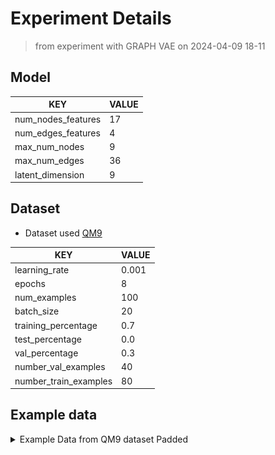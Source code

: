 # Experiment Details
> from experiment with GRAPH VAE
> on 2024-04-09 18-11
## Model
                              
| KEY                | VALUE |
|--------------------|-------|
| num_nodes_features | 17    |
| num_edges_features | 4     |
| max_num_nodes      | 9     |
| max_num_edges      | 36    |
| latent_dimension   | 9     |
                              
## Dataset
- Dataset used [QM9](https://pytorch-geometric.readthedocs.io/en/latest/generated/torch_geometric.datasets.QM9.html)
                                 
| KEY                   | VALUE |
|-----------------------|-------|
| learning_rate         | 0.001 |
| epochs                | 8     |
| num_examples          | 100   |
| batch_size            | 20    |
| training_percentage   | 0.7   |
| test_percentage       | 0.0   |
| val_percentage        | 0.3   |
| number_val_examples   | 40    |
| number_train_examples | 80    |
                                 
## Example data
<details><summary>Example Data from QM9 dataset Padded</summary>

#### adj :
> __SHAPE__ : (9, 9)
                                                       
| 1   | 2   | 3   | 4   | 5   | 6   | 7   | 8   | 9   |
|-----|-----|-----|-----|-----|-----|-----|-----|-----|
| 0.0 | 1.0 | 0.0 | 0.0 | 0.0 | 0.0 | 0.0 | 0.0 | 0.0 |
| 1.0 | 0.0 | 1.0 | 0.0 | 0.0 | 0.0 | 0.0 | 0.0 | 0.0 |
| 0.0 | 1.0 | 0.0 | 1.0 | 1.0 | 1.0 | 0.0 | 0.0 | 0.0 |
| 0.0 | 0.0 | 1.0 | 0.0 | 0.0 | 0.0 | 1.0 | 0.0 | 0.0 |
| 0.0 | 0.0 | 1.0 | 0.0 | 0.0 | 1.0 | 0.0 | 1.0 | 0.0 |
| 0.0 | 0.0 | 1.0 | 0.0 | 1.0 | 0.0 | 0.0 | 0.0 | 1.0 |
| 0.0 | 0.0 | 0.0 | 1.0 | 0.0 | 0.0 | 0.0 | 0.0 | 0.0 |
| 0.0 | 0.0 | 0.0 | 0.0 | 1.0 | 0.0 | 0.0 | 0.0 | 0.0 |
| 0.0 | 0.0 | 0.0 | 0.0 | 0.0 | 1.0 | 0.0 | 0.0 | 0.0 |
                                                       
#### features_nodes :
> __SHAPE__ : torch.Size([9, 17])
                                                                                                       
| 1   | 2   | 3   | 4   | 5   | 6   | 7   | 8   | 9   | 10  | 11  | 12  | 13  | 14  | 15  | 16  | 17  |
|-----|-----|-----|-----|-----|-----|-----|-----|-----|-----|-----|-----|-----|-----|-----|-----|-----|
| 0.0 | 1.0 | 0.0 | 0.0 | 0.0 | 1.0 | 0.0 | 0.0 | 0.0 | 0.0 | 0.0 | 0.0 | 0.0 | 0.0 | 0.0 | 0.0 | 1.0 |
| 0.0 | 1.0 | 0.0 | 0.0 | 0.0 | 1.0 | 0.0 | 0.0 | 0.0 | 0.0 | 0.0 | 0.0 | 0.0 | 0.0 | 0.0 | 1.0 | 0.0 |
| 0.0 | 1.0 | 0.0 | 0.0 | 0.0 | 1.0 | 0.0 | 0.0 | 0.0 | 0.0 | 0.0 | 0.0 | 0.0 | 1.0 | 0.0 | 0.0 | 0.0 |
| 0.0 | 0.0 | 0.0 | 1.0 | 0.0 | 0.0 | 0.0 | 1.0 | 0.0 | 0.0 | 0.0 | 0.0 | 0.0 | 1.0 | 0.0 | 0.0 | 0.0 |
| 0.0 | 1.0 | 0.0 | 0.0 | 0.0 | 1.0 | 0.0 | 0.0 | 0.0 | 0.0 | 0.0 | 0.0 | 0.0 | 0.0 | 0.0 | 0.0 | 1.0 |
| 0.0 | 1.0 | 0.0 | 0.0 | 0.0 | 1.0 | 0.0 | 0.0 | 0.0 | 0.0 | 0.0 | 0.0 | 0.0 | 0.0 | 1.0 | 0.0 | 0.0 |
| 0.0 | 1.0 | 0.0 | 0.0 | 0.0 | 1.0 | 0.0 | 0.0 | 0.0 | 0.0 | 0.0 | 0.0 | 0.0 | 0.0 | 0.0 | 0.0 | 1.0 |
| 0.0 | 1.0 | 0.0 | 0.0 | 0.0 | 1.0 | 0.0 | 0.0 | 0.0 | 0.0 | 0.0 | 0.0 | 0.0 | 0.0 | 1.0 | 0.0 | 0.0 |
| 0.0 | 1.0 | 0.0 | 0.0 | 0.0 | 1.0 | 0.0 | 0.0 | 0.0 | 0.0 | 0.0 | 0.0 | 0.0 | 0.0 | 0.0 | 0.0 | 1.0 |
                                                                                                       
#### features_edges :
> __SHAPE__ : torch.Size([36, 4])
                         
| 1   | 2   | 3   | 4   |
|-----|-----|-----|-----|
| 1.0 | 0.0 | 0.0 | 0.0 |
| 1.0 | 0.0 | 0.0 | 0.0 |
| 1.0 | 0.0 | 0.0 | 0.0 |
| 1.0 | 0.0 | 0.0 | 0.0 |
| 1.0 | 0.0 | 0.0 | 0.0 |
| 1.0 | 0.0 | 0.0 | 0.0 |
| 1.0 | 0.0 | 0.0 | 0.0 |
| 1.0 | 0.0 | 0.0 | 0.0 |
| 1.0 | 0.0 | 0.0 | 0.0 |
| 0.0 | 0.0 | 0.0 | 0.0 |
| 0.0 | 0.0 | 0.0 | 0.0 |
| 0.0 | 0.0 | 0.0 | 0.0 |
| 0.0 | 0.0 | 0.0 | 0.0 |
| 0.0 | 0.0 | 0.0 | 0.0 |
| 0.0 | 0.0 | 0.0 | 0.0 |
| 0.0 | 0.0 | 0.0 | 0.0 |
| 0.0 | 0.0 | 0.0 | 0.0 |
| 0.0 | 0.0 | 0.0 | 0.0 |
| 0.0 | 0.0 | 0.0 | 0.0 |
| 0.0 | 0.0 | 0.0 | 0.0 |
| 0.0 | 0.0 | 0.0 | 0.0 |
| 0.0 | 0.0 | 0.0 | 0.0 |
| 0.0 | 0.0 | 0.0 | 0.0 |
| 0.0 | 0.0 | 0.0 | 0.0 |
| 0.0 | 0.0 | 0.0 | 0.0 |
| 0.0 | 0.0 | 0.0 | 0.0 |
| 0.0 | 0.0 | 0.0 | 0.0 |
| 0.0 | 0.0 | 0.0 | 0.0 |
| 0.0 | 0.0 | 0.0 | 0.0 |
| 0.0 | 0.0 | 0.0 | 0.0 |
| 0.0 | 0.0 | 0.0 | 0.0 |
| 0.0 | 0.0 | 0.0 | 0.0 |
| 0.0 | 0.0 | 0.0 | 0.0 |
| 0.0 | 0.0 | 0.0 | 0.0 |
| 0.0 | 0.0 | 0.0 | 0.0 |
| 0.0 | 0.0 | 0.0 | 0.0 |
                         
#### num_nodes :
 - 9
#### num_edges :
 - 18
#### smiles :
 - [H]C([H])([H])O[C@]1(C([H])([H])C([H])([H])[H])[C@@]([H])(C([H])([H])[H])[C@@]1([H])C([H])([H])[H]

<img src='example_molecule.png'>
</details>
